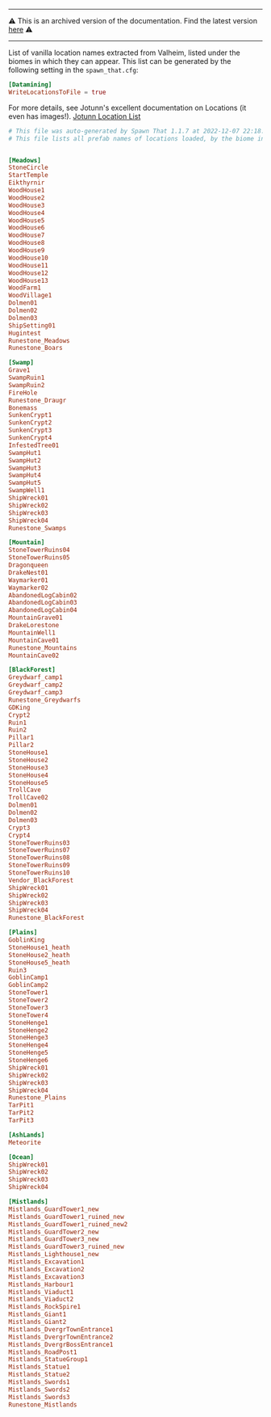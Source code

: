 ----

⚠️ This is an archived version of the documentation. Find the latest version [here](/configs/general/intro.html) ⚠️

----

List of vanilla location names extracted from Valheim, listed under the biomes in which they can appear. This list can be generated by the following setting in the `spawn_that.cfg`:

```toml
[Datamining]
WriteLocationsToFile = true
```

For more details, see Jotunn's excellent documentation on Locations (it even has images!).
<a href="https://valheim-modding.github.io/Jotunn/data/zones/location-list.html">Jotunn Location List</a>

```INI
# This file was auto-generated by Spawn That 1.1.7 at 2022-12-07 22:18:52Z, with Valheim '0.212.7'.
# This file lists all prefab names of locations loaded, by the biome in which they can appear.


[Meadows]
StoneCircle
StartTemple
Eikthyrnir
WoodHouse1
WoodHouse2
WoodHouse3
WoodHouse4
WoodHouse5
WoodHouse6
WoodHouse7
WoodHouse8
WoodHouse9
WoodHouse10
WoodHouse11
WoodHouse12
WoodHouse13
WoodFarm1
WoodVillage1
Dolmen01
Dolmen02
Dolmen03
ShipSetting01
Hugintest
Runestone_Meadows
Runestone_Boars

[Swamp]
Grave1
SwampRuin1
SwampRuin2
FireHole
Runestone_Draugr
Bonemass
SunkenCrypt1
SunkenCrypt2
SunkenCrypt3
SunkenCrypt4
InfestedTree01
SwampHut1
SwampHut2
SwampHut3
SwampHut4
SwampHut5
SwampWell1
ShipWreck01
ShipWreck02
ShipWreck03
ShipWreck04
Runestone_Swamps

[Mountain]
StoneTowerRuins04
StoneTowerRuins05
Dragonqueen
DrakeNest01
Waymarker01
Waymarker02
AbandonedLogCabin02
AbandonedLogCabin03
AbandonedLogCabin04
MountainGrave01
DrakeLorestone
MountainWell1
MountainCave01
Runestone_Mountains
MountainCave02

[BlackForest]
Greydwarf_camp1
Greydwarf_camp2
Greydwarf_camp3
Runestone_Greydwarfs
GDKing
Crypt2
Ruin1
Ruin2
Pillar1
Pillar2
StoneHouse1
StoneHouse2
StoneHouse3
StoneHouse4
StoneHouse5
TrollCave
TrollCave02
Dolmen01
Dolmen02
Dolmen03
Crypt3
Crypt4
StoneTowerRuins03
StoneTowerRuins07
StoneTowerRuins08
StoneTowerRuins09
StoneTowerRuins10
Vendor_BlackForest
ShipWreck01
ShipWreck02
ShipWreck03
ShipWreck04
Runestone_BlackForest

[Plains]
GoblinKing
StoneHouse1_heath
StoneHouse2_heath
StoneHouse5_heath
Ruin3
GoblinCamp1
GoblinCamp2
StoneTower1
StoneTower2
StoneTower3
StoneTower4
StoneHenge1
StoneHenge2
StoneHenge3
StoneHenge4
StoneHenge5
StoneHenge6
ShipWreck01
ShipWreck02
ShipWreck03
ShipWreck04
Runestone_Plains
TarPit1
TarPit2
TarPit3

[AshLands]
Meteorite

[Ocean]
ShipWreck01
ShipWreck02
ShipWreck03
ShipWreck04

[Mistlands]
Mistlands_GuardTower1_new
Mistlands_GuardTower1_ruined_new
Mistlands_GuardTower1_ruined_new2
Mistlands_GuardTower2_new
Mistlands_GuardTower3_new
Mistlands_GuardTower3_ruined_new
Mistlands_Lighthouse1_new
Mistlands_Excavation1
Mistlands_Excavation2
Mistlands_Excavation3
Mistlands_Harbour1
Mistlands_Viaduct1
Mistlands_Viaduct2
Mistlands_RockSpire1
Mistlands_Giant1
Mistlands_Giant2
Mistlands_DvergrTownEntrance1
Mistlands_DvergrTownEntrance2
Mistlands_DvergrBossEntrance1
Mistlands_RoadPost1
Mistlands_StatueGroup1
Mistlands_Statue1
Mistlands_Statue2
Mistlands_Swords1
Mistlands_Swords2
Mistlands_Swords3
Runestone_Mistlands

```